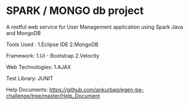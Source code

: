 # SPARK / MONGO db project
A restful web service for User Management application using Spark Java and MongoDB

Tools Used :
1.Eclipse IDE
2.MongoDB

Framework:
1.UI - Bootstrap
2.Velocity

Web Technologies:
1.AJAX

Test Library:
JUNIT

Help Documents:
https://github.com/ankurbag/egen-be-challenge/tree/master/Help_Document



